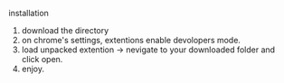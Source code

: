   installation
  1) download the directory
  2) on chrome's settings, extentions enable devolopers mode.
  3) load unpacked extention -> nevigate to your downloaded folder and click open.
  4) enjoy.
